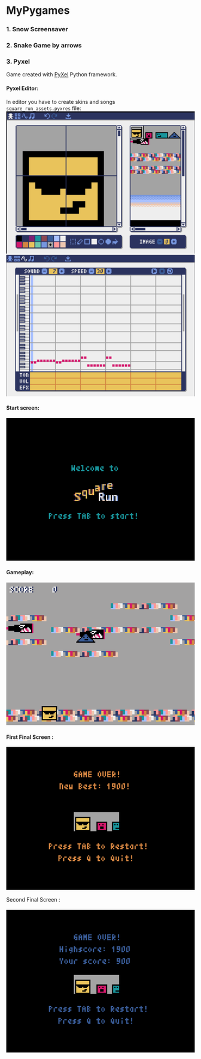 # MyPygames
### 1. Snow Screensaver<br />
### 2. Snake Game by arrows<br />
### 3. Pyxel<br />
Game created with [PyXel](https://github.com/kitao/pyxel) Python framework.

#### Pyxel Editor:<br />
In  editor you have to create skins and songs<br />
`square_run_assets.pyxres` file:
![pyxel editor](PyXel/Square_Run/pics/pyxeleditor.png)
![pyxel editor](PyXel/Square_Run/pics/song_editor.png)

#### Start screen:<br />
![start_screen](PyXel/Square_Run/pics/start_screen.gif)

#### Gameplay:<br />
![gameplay](PyXel/Square_Run/pics/gameplay.gif)

#### First Final Screen :<br />
![gameplay](PyXel/Square_Run/pics/final1.gif)

Second Final Screen :<br />
#### ![gameplay](PyXel/Square_Run/pics/final2.gif)
